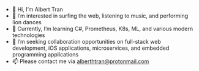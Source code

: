 - 👋 Hi, I’m Albert Tran
- 👀 I’m interested in surfing the web, listening to music, and performing lion dances
- 🌱 Currently, I’m learning C#, Prometheus, K8s, ML, and various modern technologies
- 💞️ I’m seeking collaboration opportunities on full-stack web development, iOS applications, microservices, and embedded programming applications
- 📫 Please contact me via alberthtran@protonmail.com

